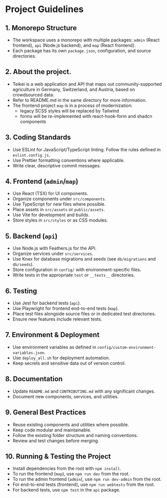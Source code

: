 # Project Guidelines

## 1. Monorepo Structure

- The workspace uses a monorepo with multiple packages: `admin` (React frontend), `api` (Node.js backend), and `map` (React frontend).
- Each package has its own `package.json`, configuration, and source directories.

## 2. About the project.

- Teikei is a web application and API that maps out community-supported agriculture in Germany, Switzerland, and Austria, based on crowdsourced data.
- Refer to README.md in the same directory for more information.
- The frontend project `map` is in a process of modernization:
  - legacy SCSS styles will be replaced by Tailwind
  - forms will be re-implemented with react-hook-form and shadcn components

## 3. Coding Standards

- Use ESLint for JavaScript/TypeScript linting. Follow the rules defined in `eslint.config.js`.
- Use Prettier formatting conventions where applicable.
- Write clear, descriptive commit messages.

## 4. Frontend (`admin`/`map`)

- Use React (TSX) for UI components.
- Organize components under `src/components`.
- Use TypeScript for new files where possible.
- Place assets in `src/assets` or `public/assets`.
- Use Vite for development and builds.
- Store styles in `src/styles` or as CSS modules.

## 5. Backend (`api`)

- Use Node.js with Feathers.js for the API.
- Organize services under `src/services`.
- Use Knex for database migrations and seeds (see `db/migrations` and `db/seeds`).
- Store configuration in `config/` with environment-specific files.
- Write tests in the appropriate `test` or `__tests__` directories.

## 6. Testing

- Use Jest for backend tests (`api`).
- Use Playwright for frontend end-to-end tests (`map`).
- Place test files alongside source files or in dedicated test directories.
- Ensure new features include relevant tests.

## 7. Environment & Deployment

- Use environment variables as defined in `config/custom-environment-variables.json`.
- Use `deploy_all.sh` for deployment automation.
- Keep secrets and sensitive data out of version control.

## 8. Documentation

- Update `README.md` and `CONTRIBUTING.md` with any significant changes.
- Document new components, services, and utilities.

## 9. General Best Practices

- Reuse existing components and utilities where possible.
- Keep code modular and maintainable.
- Follow the existing folder structure and naming conventions.
- Review and test changes before merging.

## 10. Running & Testing the Project

- Install dependencies from the root with `npm install`.
- To run the frontend (`map`), use `npm run dev` from the root.
- To run the admin frontend (`admin`), use `npm run dev-admin` from the root.
- For end-to-end tests (frontend), use `npm run webtests` from the root.
- For backend tests, use `npm test` in the `api` package.
